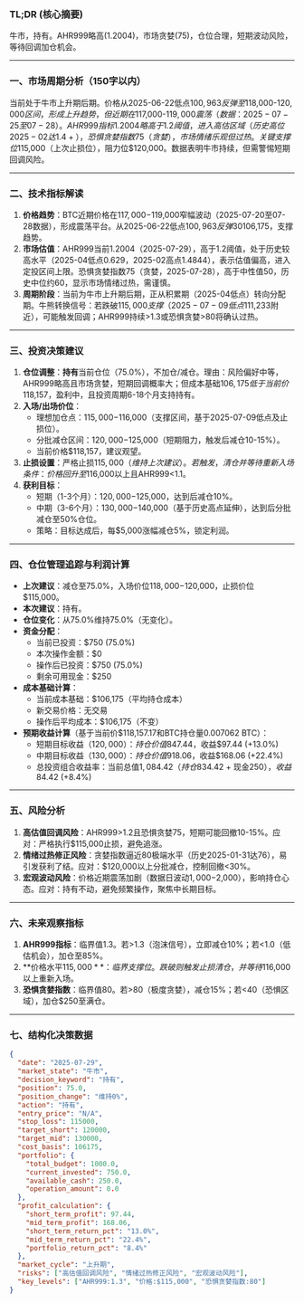 ### TL;DR (核心摘要)
牛市，持有。AHR999略高(1.2004)，市场贪婪(75)，仓位合理，短期波动风险，等待回调加仓机会。

---

### 一、市场周期分析（150字以内）
当前处于牛市上升期后期。价格从2025-06-22低点$100,963反弹至$118,000-$120,000区间，形成上升趋势，但近期在$117,000-$119,000震荡（数据：2025-07-25至07-28）。AHR999指标1.2004略高于1.2阈值，进入高估区域（历史高位2025-02达1.4+），恐惧贪婪指数75（贪婪），市场情绪乐观但过热。关键支撑位$115,000（上次止损位），阻力位$120,000。数据表明牛市持续，但需警惕短期回调风险。

---

### 二、技术指标解读
1. **价格趋势**：BTC近期价格在$117,000-$119,000窄幅波动（2025-07-20至07-28数据），形成震荡平台。从2025-06-22低点$100,963反弹30%+，上升趋势 intact，但成交量未显著放大（数据无直接成交量，但价格波动收窄暗示买压减弱）。均线系统：短期价格高于成本基础$106,175，支撑趋势。
2. **市场估值**：AHR999当前1.2004（2025-07-29），高于1.2阈值，处于历史较高水平（2025-04低点0.629，2025-02高点1.4844），表示估值偏高，进入定投区间上限。恐惧贪婪指数75（贪婪，2025-07-28），高于中性值50，历史中位约60，显示市场情绪过热，需谨慎。
3. **周期阶段**：当前为牛市上升期后期，正从积累期（2025-04低点）转向分配期。牛熊转换信号：若跌破$115,000支撑（2025-07-09低点$111,233附近），可能触发回调；AHR999持续>1.3或恐惧贪婪>80将确认过热。

---

### 三、投资决策建议
1. **仓位调整**：**持有**当前仓位（75.0%），不加仓/减仓。理由：风险偏好中等，AHR999略高且市场贪婪，短期回调概率大；但成本基础$106,175低于当前价$118,157，盈利中，且投资周期6-18个月支持持有。
2. **入场/出场价位**：  
   - 理想加仓点：$115,000-$116,000（支撑区间，基于2025-07-09低点及止损位）。  
   - 分批减仓区间：$120,000-$125,000（短期阻力，触发后减仓10-15%）。  
   - 当前价格$118,157，建议观望。
3. **止损设置**：严格止损$115,000（维持上次建议）。若触发，清仓并等待重新入场条件：价格回升至$116,000以上且AHR999<1.1。
4. **获利目标**：  
   - 短期（1-3个月）：$120,000-$125,000，达到后减仓10%。  
   - 中期（3-6个月）：$130,000-$140,000（基于历史高点延伸），达到后分批减仓至50%仓位。  
   - 策略：目标达成后，每$5,000涨幅减仓5%，锁定利润。

---

### 四、仓位管理追踪与利润计算
- **上次建议**：减仓至75.0%，入场价位$118,000-$120,000，止损价位$115,000。  
- **本次建议**：持有。  
- **仓位变化**：从75.0%维持75.0%（无变化）。  
- **资金分配**：  
  - 当前已投资：$750 (75.0%)  
  - 本次操作金额：$0  
  - 操作后已投资：$750 (75.0%)  
  - 剩余可用现金：$250  
- **成本基础计算**：  
  - 当前成本基础：$106,175（平均持仓成本）  
  - 新交易价格：无交易  
  - 操作后平均成本：$106,175（不变）  
- **预期收益计算**（基于当前价$118,157.17和BTC持仓量0.007062 BTC）：  
  - 短期目标收益（$120,000）：持仓价值$847.44，收益$97.44 (+13.0%)  
  - 中期目标收益（$130,000）：持仓价值$918.06，收益$168.06 (+22.4%)  
  - 总投资组合收益率：当前总值$1,084.42（持仓$834.42 + 现金$250），收益$84.42 (+8.4%)  

---

### 五、风险分析
1. **高估值回调风险**：AHR999>1.2且恐惧贪婪75，短期可能回撤10-15%。应对：严格执行$115,000止损，避免追涨。  
2. **情绪过热修正风险**：贪婪指数逼近80极端水平（历史2025-01-31达76），易引发获利了结。应对：$120,000以上分批减仓，控制回撤<30%。  
3. **宏观波动风险**：价格近期震荡加剧（数据日波动$1,000-$2,000），影响持仓心态。应对：持有不动，避免频繁操作，聚焦中长期目标。  

---

### 六、未来观察指标
1. **AHR999指标**：临界值1.3。若>1.3（泡沫信号），立即减仓10%；若<1.0（低估机会），加仓至85%。  
2. **价格水平$115,000**：临界支撑位。跌破则触发止损清仓，并等待$116,000以上重新入场。  
3. **恐惧贪婪指数**：临界值80。若>80（极度贪婪），减仓15%；若<40（恐惧区域），加仓$250至满仓。  

---

### 七、结构化决策数据
```json
{
  "date": "2025-07-29",
  "market_state": "牛市",
  "decision_keyword": "持有",
  "position": 75.0,
  "position_change": "维持0%",
  "action": "持有",
  "entry_price": "N/A",
  "stop_loss": 115000,
  "target_short": 120000,
  "target_mid": 130000,
  "cost_basis": 106175,
  "portfolio": {
    "total_budget": 1000.0,
    "current_invested": 750.0,
    "available_cash": 250.0,
    "operation_amount": 0.0
  },
  "profit_calculation": {
    "short_term_profit": 97.44,
    "mid_term_profit": 168.06,
    "short_term_return_pct": "13.0%",
    "mid_term_return_pct": "22.4%",
    "portfolio_return_pct": "8.4%"
  },
  "market_cycle": "上升期",
  "risks": ["高估值回调风险", "情绪过热修正风险", "宏观波动风险"],
  "key_levels": ["AHR999:1.3", "价格:$115,000", "恐惧贪婪指数:80"]
}
```
